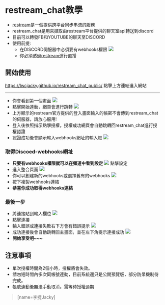 # restream_chat教學
* [restream](https://app.restream.io/)是一個提供跨平台同步串流的服務
* restream_chat是用來擷取由restream平台提供的聊天室api轉送到discord
* 目前可以轉發FB和YOUTUBE的聊天至DISCORD
* 使用前提:
    * 在DISCORD伺服器中必須要有webhooks權限
    ![](https://i.imgur.com/69o7KRC.png)
    * 你必須透過[restream](https://app.restream.io/)進行直播
## 開始使用
https://lwcjacky.github.io/restream_chat_public/
點擊上方連結進入網站


---
* 你會看到第一個畫面
![](https://i.imgur.com/dE0XW8z.png)
* 點擊開始連動，網頁會進行跳轉
![](https://i.imgur.com/BycgnmH.png)
* 上方顯示的restream官方提供的登入畫面輸入的帳密不會傳到restream_chat的伺服器，請放心服用!
* 登入後依照指示點擊授權，授權成功網頁會自動跳轉回restream_chat進行授權認證
* 認證成功後會顯示輸入webhooks網址的輸入框
![](https://i.imgur.com/7bzLRT2.png)
### 取得Discoed-webhooks網址
* **只要有webhooks權限就可以在頻道中看到設定**
![](https://i.imgur.com/H3rJWJ0.png)
點擊設定
* 進入整合頁面 
![](https://i.imgur.com/6D5Y96F.png)
* 你可以創建新的webhooks或選擇舊有的webhooks
![](https://i.imgur.com/XN8fpYx.png)
* 按下複製webhooks連結
* **恭喜你成功取得webhooks連結**

### 最後一步
* 將連接貼到輸入欄位
![](https://i.imgur.com/FHEWUKV.png)
* 點擊連接
* 輸入錯誤或連接失敗右下方會有錯誤提示
![](https://i.imgur.com/GDUw8by.png)
* 成功連接後會自動跳轉回主畫面，並在左下角提示連接成功
![](https://i.imgur.com/6Diqp4Z.png)
* **開始享受吧~~~**

## 注意事項 
* 單次授權時間為2個小時，授權將會失效。
* 請勿短時間內多次同帳號連動，目前系統還只是公開預覽版，部分防呆機制待完成。
* 帳號連動後無法手動取消，需等待授權過期
> [name=李捷Jacky]






